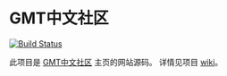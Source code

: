 # GMT中文社区

[![Build Status](https://travis-ci.org/gmt-china/gmt-china.org.svg?branch=master)](https://travis-ci.org/gmt-china/gmt-china.org)

此项目是 [GMT中文社区](http://gmt-china.org) 主页的网站源码。
详情见项目 [wiki](https://github.com/gmt-china/gmt-china.org/wiki)。
